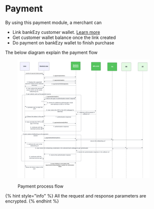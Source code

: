 # Payment

By using this payment module, a merchant can&#x20;

* Link bankEzy customer wallet. [Learn more](broken-reference)
* Get customer wallet balance once the link created
* Do payment on bankEzy wallet to finish purchase

The below diagram explain the payment flow

<figure><img src="../../../../.gitbook/assets/BankEzy Payment Flows - Page 1.png" alt=""><figcaption><p>Payment process flow</p></figcaption></figure>



{% hint style="info" %}
All the request and response parameters are encrypted.
{% endhint %}

